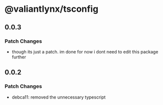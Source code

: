 # @valiantlynx/tsconfig

## 0.0.3

### Patch Changes

- though its just a patch. im done for now i dont need to edit this package further


## 0.0.2

### Patch Changes

- debca11: removed the unnecessary typescript
